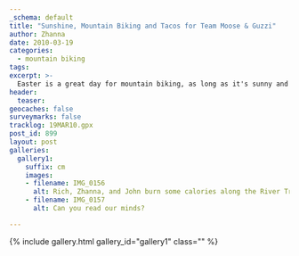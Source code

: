 ```yaml
---
_schema: default
title: "Sunshine, Mountain Biking and Tacos for Team Moose & Guzzi"
author: Zhanna
date: 2010-03-19
categories:
  - mountain biking
tags:
excerpt: >- 
  Easter is a great day for mountain biking, as long as it's sunny and hot like today was.  We had the whole trail to ourselves!
header:
  teaser:
geocaches: false
surveymarks: false
tracklog: 19MAR10.gpx
post_id: 899
layout: post  
galleries:
  gallery1:
    suffix: cm
    images:
    - filename: IMG_0156
      alt: Rich, Zhanna, and John burn some calories along the River Trail before meeting for tacos at La Tonalteca!
    - filename: IMG_0157
      alt: Can you read our minds?     

---
```


{% include gallery.html gallery_id="gallery1" class="" %}
